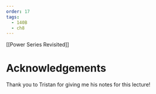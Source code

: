 ```yaml
---
order: 17
tags:
  - 140B
  - ch8
---
```

[[Power Series Revisited]]

# Acknowledgements
Thank you to Tristan for giving me his notes for this lecture! 